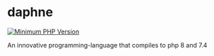 # daphne

[![Minimum PHP Version](https://img.shields.io/badge/php-%3E%3D%207.4-8892BF.svg)](https://php.net/)


An innovative programming-language that compiles to php 8 and 7.4
